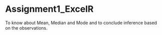 # Assignment1_ExcelR
To know about Mean, Median and Mode and to conclude inference based on the observations. 
